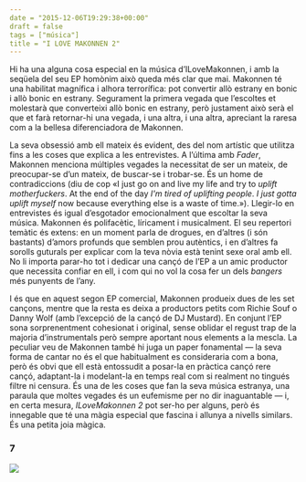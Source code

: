 ```yaml
---
date = "2015-12-06T19:29:38+00:00"
draft = false
tags = ["música"]
title = "I LOVE MAKONNEN 2"
---
```

Hi ha una alguna cosa especial en la música d’ILoveMakonnen, i amb la seqüela del seu EP homònim això queda més clar que mai. Makonnen té una habilitat magnífica i alhora terrorífica: pot convertir allò estrany en bonic i allò bonic en estrany. Segurament la primera vegada que l’escoltes et molestarà que converteixi allò bonic en estrany, però justament això serà el que et farà retornar-hi una vegada, i una altra, i una altra, apreciant la raresa com a la bellesa diferenciadora de Makonnen.

<!-- more -->

La seva obsessió amb ell mateix és evident, des del nom artístic que utilitza fins a les coses que explica a les entrevistes. A l’última amb *Fader*, Makonnen menciona múltiples vegades la necessitat de ser un mateix, de preocupar-se d’un mateix, de buscar-se i trobar-se. És un home de contradiccions (diu de cop «I just go on and live my life and try to *uplift motherfuckers*. At the end of the day *I'm tired of uplifting people*. *I just gotta uplift myself* now because everything else is a waste of time.»). Llegir-lo en entrevistes és igual d’esgotador emocionalment que escoltar la seva música. Makonnen és polifacètic, líricament i musicalment. El seu repertori temàtic és extens: en un moment parla de drogues, en d’altres (i són bastants) d’amors profunds que semblen prou autèntics, i en d’altres fa sorolls guturals per explicar com la teva nòvia està tenint sexe oral amb ell. No li importa parar-ho tot i dedicar una cançó de l’EP a un amic productor que necessita confiar en ell, i com qui no vol la cosa fer un dels *bangers* més punyents de l’any. 

I és que en aquest segon EP comercial, Makonnen produeix dues de les set cançons, mentre que la resta es deixa a productors petits com Richie Souf o Danny Wolf (amb l’excepció de la cançó de DJ Mustard). En conjunt l’EP sona sorprenentment cohesionat i original, sense oblidar el regust trap de la majoria d’instrumentals però sempre aportant nous elements a la mescla. La peculiar veu de Makonnen també hi juga un paper fonamental — la seva forma de cantar no és el que habitualment es consideraria com a bona, però és obvi que ell està entossudit a posar-la en pràctica cançó rere cançó, adaptant-la i modelant-la en temps real com si realment no tingués filtre ni censura. És una de les coses que fan la seva música estranya, una paraula que moltes vegades és un eufemisme per no dir inaguantable — i, en certa mesura, *ILoveMakonnen 2* pot ser-ho per alguns, però és innegable que té una màgia especial que fascina i allunya a nivells similars. És una petita joia màgica.

### 7

<img id="splashFade" src="http://is5.mzstatic.com/image/thumb/Music69/v4/b2/ba/7c/b2ba7c9d-1cfe-128c-4468-857b4c480164/source/1500x1500sr.jpg">